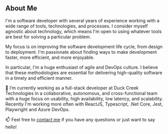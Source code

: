 ## About Me

I'm a software developer with several years of experience working with a wide range of tools, technologies, and processes. I consider myself agnostic about technology, which means I'm open to using whatever tools are best for solving a particular problem.

My focus is on improving the software development life cycle, from design to deployment. I'm passionate about finding ways to make development faster, more efficient, and more enjoyable. 

In particular, I'm a huge enthusiast of agile and DevOps culture. I believe that these methodologies are essential for delivering high-quality software in a timely and efficient manner. 

🔭 I’m currently working as a full-stack developer at Duck Creek Technologies in a collaborative, autonomous, and cross-functional team with a huge focus on usability, high availability, low latency, and scalability. 
Recently I'm working more often with ReactJS, Typescript, .Net Core, Jest, Playwright and Azure DevOps.

📫 Feel free to [contact me](mailto:psvieira.ti@gmail.com) if you have any questions or just want to say hello!


<!--
**psergiovieira/psergiovieira** is a ✨ _special_ ✨ repository because its `README.md` (this file) appears on your GitHub profile.

Here are some ideas to get you started:

-  🌱 I’m currently learning ....
-  ...
- 👯 I’m looking to collaborate on ...
- 🤔 I’m looking for help with ...
- 💬 Ask me about ...
-  How to reach me: ...
-  ...
- ⚡ Fun fact: ...
-->
